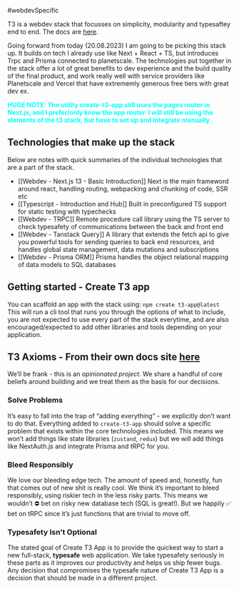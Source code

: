 #webdevSpecific 

T3 is a webdev stack that focusses on simplicity, modularity and typesaftey end to end. The docs are [here](https://create.t3.gg/en/introduction).

Going forward from today (20.08.2023) I am going to be picking this stack up. It builds on tech I already use like Next + React + TS, but introduces Trpc and Prisma connected to planetscale. The technologies put together in the stack offer a lot of great benefits to dev experience and the build quality of the final product, and work really well with service providers like Planetscale and Vercel that have extrememly generous free tiers with great dev ex.

<span style="color: cyan; font-weight: bold;">HUGE NOTE: The utility create-t3-app still uses the pages router in Next.js, and I prefer/only know the app router. I will still be using the elements of the t3 stack, but have to set up and integrate manually .</span>

## Technologies that make up the stack
Below are notes with quick summaries of the individual technologies that are a part of the stack.
- [[Webdev - Next.js 13 - Basic Introduction]] Next is the main frameword around react, handling routing, webpacking and chunking of code, SSR etc
- [[Typescript - Introduction and Hub]] Built in preconfigured TS support for static testing with typechecks
- [[Webdev - TRPC]] Remote procedure call library using the TS server to check typesafety of communications between the back and front end
- [[Webdev - Tanstack Query]] A library that extends the fetch api to give you powerful tools for sending queries to back end resources, and handles global state management, data mutations and subscriptions
- [[Webdev - Prisma ORM]] Prisma handles the object relational mapping of data models to SQL databases

## Getting started - Create T3 app
You can scaffold an app with the stack using:
`npm create t3-app@latest`
This will run a cli tool that runs you through the options of what to include, you are not expected to use every part of the stack everytime, and are also encouraged/expected to add other libraries and tools depending on your application.

## T3 Axioms - From their own docs site [here](https://create.t3.gg/en/introduction)
We’ll be frank - this is an _opinionated project_. We share a handful of core beliefs around building and we treat them as the basis for our decisions.

### Solve Problems
It’s easy to fall into the trap of “adding everything” - we explicitly don’t want to do that. Everything added to `create-t3-app` should solve a specific problem that exists within the core technologies included. This means we won’t add things like state libraries (`zustand`, `redux`) but we will add things like NextAuth.js and integrate Prisma and tRPC for you.

### Bleed Responsibly
We love our bleeding edge tech. The amount of speed and, honestly, fun that comes out of new shit is really cool. We think it’s important to bleed responsibly, using riskier tech in the less risky parts. This means we wouldn’t ⛔️ bet on risky new database tech (SQL is great!). But we happily ✅ bet on tRPC since it’s just functions that are trivial to move off.

### Typesafety Isn’t Optional
The stated goal of Create T3 App is to provide the quickest way to start a new full-stack, **typesafe** web application. We take typesafety seriously in these parts as it improves our productivity and helps us ship fewer bugs. Any decision that compromises the typesafe nature of Create T3 App is a decision that should be made in a different project.
